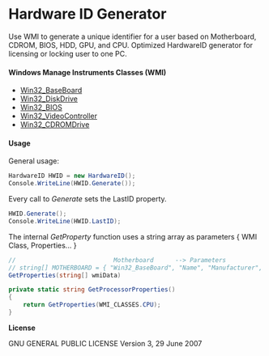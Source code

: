 # Hardware ID Generator
Use WMI to generate a unique identifier for a user based on Motherboard, CDROM, BIOS, HDD, GPU, and CPU. Optimized HardwareID generator for licensing or locking user to one PC.

#### Windows Manage Instruments Classes (WMI) 
- [Win32_BaseBoard](https://msdn.microsoft.com/en-us/library/aa394072(v=vs.85).aspx)
- [Win32_DiskDrive](https://msdn.microsoft.com/en-us/library/aa394132(v=vs.85).aspx)
- [Win32_BIOS](https://msdn.microsoft.com/en-us/library/aa394077(v=vs.85).aspx)
- [Win32_VideoController](https://msdn.microsoft.com/en-us/library/aa394512(v=vs.85).aspx)
- [Win32_CDROMDrive](https://msdn.microsoft.com/en-us/library/aa394081(v=vs.85).aspx)

#### Usage

General usage:
```cs
HardwareID HWID = new HardwareID();
Console.WriteLine(HWID.Generate());
```

Every call to *Generate* sets the LastID property.
```cs
HWID.Generate();
Console.WriteLine(HWID.LastID);
```

The internal *GetProperty* function uses a string array as parameters { WMI Class, Properties... }
```cs  
//                           Motherboard      --> Parameters
// string[] MOTHERBOARD = { "Win32_BaseBoard", "Name", "Manufacturer", "Version" };
GetProperties(string[] wmiData)

private static string GetProcessorProperties()
{
    return GetProperties(WMI_CLASSES.CPU);
}
```  
**License**  

GNU GENERAL PUBLIC LICENSE Version 3, 29 June 2007
